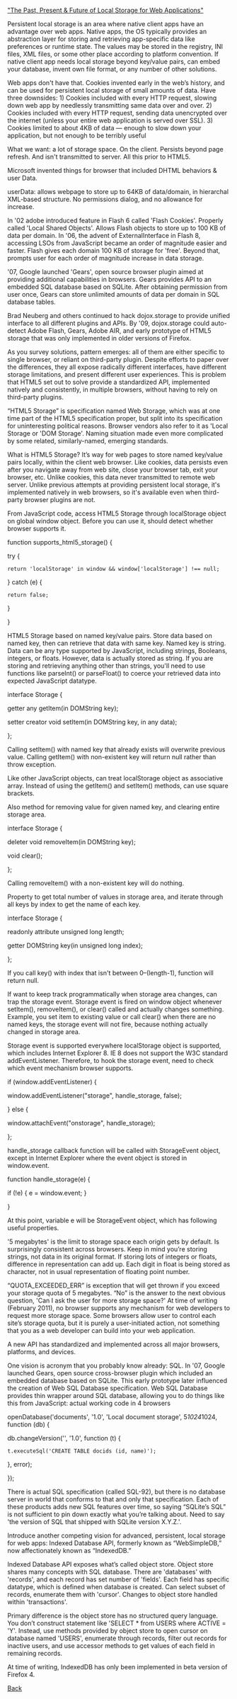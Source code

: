 <a href = "http://diveinto.html5doctor.com/storage.html">"The Past, Present & Future of Local Storage for Web Applications"</a>

Persistent local storage is an area where native client apps have an advantage over web apps. Native apps, the OS typically provides an abstraction layer for storing and retrieving app-specific data like preferences or runtime state. The values may be stored in the registry, INI files, XML files, or some other place according to platform convention. If native client app needs local storage beyond key/value pairs, can embed your database, invent own file format, or any number of other solutions.

Web apps don't have that. Cookies invented early in the web’s history, and can be used for persistent local storage of small amounts of data. Have three downsides: 1) Cookies included with every HTTP request, slowing down web app by needlessly transmitting same data over and over. 2) Cookies included with every HTTP request, sending data unencrypted over the internet (unless your entire web application is served over SSL). 3) Cookies limited to about 4KB of data — enough to slow down your application, but not enough to be terribly useful

What we want: a lot of storage space. On the client. Persists beyond page refresh. And isn't transmitted to server. All this prior to HTML5.

Microsoft invented things for browser that included DHTML behaviors & user Data.

userData: allows webpage to store up to 64KB of data/domain, in hierarchal XML-based structure. No permissions dialog, and no allowance for increase.

In '02 adobe introduced feature in Flash 6 called 'Flash Cookies'. Properly called 'Local Shared Objects'. Allows Flash objects to store up to 100 KB of data per domain. In '06, the advent of ExternalInterface in Flash 8, accessing LSOs from JavaScript became an order of magnitude easier and faster. Flash gives each domain 100 KB of storage for 'free'. Beyond that, prompts user for each order of magnitude increase in data storage.

'07, Google launched 'Gears', open source browser plugin aimed at providing additional capabilities in browsers. Gears provides API to an embedded SQL database based on SQLite. After obtaining permission from user once, Gears can store unlimited amounts of data per domain in SQL database tables.

Brad Neuberg and others continued to hack dojox.storage to provide unified interface to all different plugins and APIs. By '09, dojox.storage could auto-detect Adobe Flash, Gears, Adobe AIR, and early prototype of HTML5 storage that was only implemented in older versions of Firefox.

As you survey solutions, pattern emerges: all of them are either specific to single browser, or reliant on third-party plugin. Despite efforts to paper over the differences, they all expose radically different interfaces, have different storage limitations, and present different user experiences. This is problem that HTML5 set out to solve provide a standardized API, implemented natively and consistently, in multiple browsers, without having to rely on third-party plugins.

“HTML5 Storage” is specification named Web Storage, which was at one time part of the HTML5 specification proper, but split into its specification for uninteresting political reasons. Browser vendors also refer to it as 'Local Storage or 'DOM Storage'. Naming situation made even more complicated by some related, similarly-named, emerging standards.

What is HTML5 Storage? It’s way for web pages to store named key/value pairs locally, within the client web browser. Like cookies, data persists even after you navigate away from web site, close your browser tab, exit your browser, etc. Unlike cookies, this data never transmitted to remote web server. Unlike previous attempts at providing persistent local storage, it's implemented natively in web browsers, so it's available even when third-party browser plugins are not.

From JavaScript code, access HTML5 Storage through localStorage object on global window object. Before you can use it, should detect whether browser supports it.

function supports_html5_storage() {

  try {

    return 'localStorage' in window && window['localStorage'] !== null;

  } catch (e) {

    return false;

  }

}

HTML5 Storage based on named key/value pairs. Store data based on named key, then can retrieve that data with same key. Named key is string. Data can be any type supported by JavaScript, including strings, Booleans, integers, or floats. However, data is actually stored as string. If you are storing and retrieving anything other than strings, you'll need to use functions like parseInt() or parseFloat() to coerce your retrieved data into expected JavaScript datatype.

interface Storage {

  getter any getItem(in DOMString key);

  setter creator void setItem(in DOMString key, in any data);

};

Calling setItem() with named key that already exists will overwrite previous value. Calling getItem() with non-existent key will return null rather than throw exception.

Like other JavaScript objects, can treat localStorage object as associative array. Instead of using the getItem() and setItem() methods, can use square brackets.

Also method for removing value for given named key, and clearing entire storage area.

interface Storage {

  deleter void removeItem(in DOMString key);

  void clear();

};

Calling removeItem() with a non-existent key will do nothing.

Property to get total number of values in storage area, and iterate through all keys by index to get the name of each key.

interface Storage {

  readonly attribute unsigned long length;

  getter DOMString key(in unsigned long index);

};

If you call key() with index that isn't between 0–(length-1), function will return null.

If want to keep track programmatically when storage area changes, can trap the storage event. Storage event is fired on window object whenever setItem(), removeItem(), or clear() called and actually changes something. Example, you set item to existing value or call clear() when there are no named keys, the storage event will not fire, because nothing actually changed in storage area.

Storage event is supported everywhere localStorage object is supported, which includes Internet Explorer 8. IE 8 does not support the W3C standard addEventListener. Therefore, to hook the storage event, need to check which event mechanism browser supports. 

if (window.addEventListener) {

  window.addEventListener("storage", handle_storage, false);

} else {

  window.attachEvent("onstorage", handle_storage);

};

handle_storage callback function will be called with StorageEvent object, except in Internet Explorer where the event object is stored in window.event.

function handle_storage(e) {

  if (!e) { e = window.event; }

}

At this point, variable e will be StorageEvent object, which has following useful properties.

'5 megabytes' is the limit to storage space each origin gets by default. Is surprisingly consistent across browsers. Keep in mind you’re storing strings, not data in its original format. If storing lots of integers or floats, difference in representation can add up. Each digit in float is being stored as character, not in usual representation of floating point number.

“QUOTA_EXCEEDED_ERR” is exception that will get thrown if you exceed your storage quota of 5 megabytes. “No” is the answer to the next obvious question, 'Can I ask the user for more storage space?' At time of writing (February 2011), no browser supports any mechanism for web developers to request more storage space. Some browsers allow user to control each site’s storage quota, but it is purely a user-initiated action, not something that you as a web developer can build into your web application.

A new API has standardized and implemented across all major browsers, platforms, and devices.

One vision is acronym that you probably know already: SQL. In '07, Google launched Gears, open source cross-browser plugin which included an embedded database based on SQLite. This early prototype later influenced the creation of Web SQL Database specification. Web SQL Database provides thin wrapper around SQL database, allowing you to do things like this from JavaScript: actual working code in 4 browsers

openDatabase('documents', '1.0', 'Local document storage', 5*1024*1024, function (db) {

  db.changeVersion('', '1.0', function (t) {

    t.executeSql('CREATE TABLE docids (id, name)');

  }, error);

});

There is actual SQL specification (called SQL-92), but there is no database server in world that conforms to that and only that specification. Each of these products adds new SQL features over time, so saying “SQLite’s SQL” is not sufficient to pin down exactly what you’re talking about. Need to say 'the version of SQL that shipped with SQLite version X.Y.Z.'.

Introduce another competing vision for advanced, persistent, local storage for web apps: Indexed Database API, formerly known as “WebSimpleDB,” now affectionately known as “IndexedDB.”

Indexed Database API exposes what’s called object store. Object store shares many concepts with SQL database. There are 'databases' with 'records', and each record has set number of 'fields'. Each field has specific datatype, which is defined when database is created. Can select subset of records, enumerate them with 'cursor'. Changes to object store handled within 'transactions'.

Primary difference is the object store has no structured query language. You don’t construct statement like 'SELECT * from USERS where ACTIVE = 'Y'. Instead, use methods provided by object store to open cursor on database named 'USERS', enumerate through records, filter out records for inactive users, and use accessor methods to get values of each field in remaining records.

At time of writing, IndexedDB has only been implemented in beta version of Firefox 4.

<a href="https://github.com/scottie-l/Reading-notes-201">Back</a>